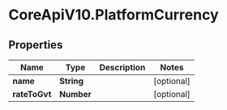 # CoreApiV10.PlatformCurrency

## Properties
Name | Type | Description | Notes
------------ | ------------- | ------------- | -------------
**name** | **String** |  | [optional] 
**rateToGvt** | **Number** |  | [optional] 



